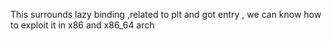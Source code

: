 This surrounds lazy binding ,related to plt and got entry , we can know how to exploit it in x86 and x86_64 arch
